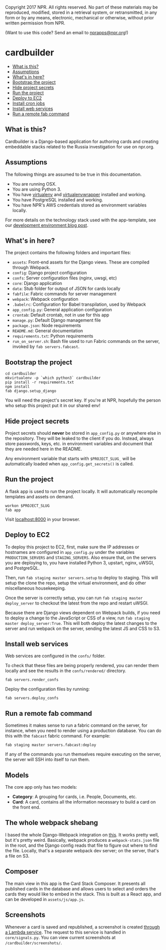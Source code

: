 Copyright 2017 NPR.  All rights reserved.  No part of these materials may be reproduced, modified, stored in a retrieval system, or retransmitted, in any form or by any means, electronic, mechanical or otherwise, without prior written permission from NPR.

(Want to use this code? Send an email to nprapps@npr.org!)


cardbuilder
========================

* [What is this?](#what-is-this)
* [Assumptions](#assumptions)
* [What's in here?](#whats-in-here)
* [Bootstrap the project](#bootstrap-the-project)
* [Hide project secrets](#hide-project-secrets)
* [Run the project](#run-the-project)
* [Deploy to EC2](#deploy-to-ec2)
* [Install cron jobs](#install-cron-jobs)
* [Install web services](#install-web-services)
* [Run a remote fab command](#run-a-remote-fab-command)

What is this?
-------------

Cardbuilder is a Django-based application for authoring cards and creating embeddable stacks related to the Russia investigation for use on npr.org. 

Assumptions
-----------

The following things are assumed to be true in this documentation.

* You are running OSX.
* You are using Python 3.
* You have [virtualenv](https://pypi.python.org/pypi/virtualenv) and [virtualenvwrapper](https://pypi.python.org/pypi/virtualenvwrapper) installed and working.
* You have PostgreSQL installed and working.
* You have NPR's AWS credentials stored as environment variables locally.

For more details on the technology stack used with the app-template, see our [development environment blog post](http://blog.apps.npr.org/2013/06/06/how-to-setup-a-developers-environment.html).

What's in here?
---------------

The project contains the following folders and important files:

- `assets`: Front-end assets for the Django views. These are compiled through Webpack.
- `config`: Django project configuration
- `confs`: Server configuration files (nginx, uwsgi, etc)
- `core`: Django application
- `data`: Stub folder for output of JSON for cards locally
- `fabfile`: Fabric commands for server management
- `webpack`: Webpack configuration
- `.babelrc`: Configuration for Babel transpilation, used by Webpack
- `app_config.py`: General application configuration
- `crontab`: Default crontab, not in use for this app
- `manage.py`: Default Django management file
- `package.json`: Node requirements
- `README.md`: General documentation
- `requirements.txt`: Python requirements
- `run_on_server.sh`: Bash file used to run Fabric commands on the server, invoked by `fab servers.fabcast`.

Bootstrap the project
---------------------

```
cd cardbuilder
mkvirtualenv -p `which python3` cardbuilder
pip install -r requirements.txt
npm install
fab django.setup_django
```

You will need the project's secret key. If you're at NPR, hopefully the person who setup this project put it in our shared env!

Hide project secrets
--------------------

Project secrets should **never** be stored in ``app_config.py`` or anywhere else in the repository. They will be leaked to the client if you do. Instead, always store passwords, keys, etc. in environment variables and document that they are needed here in the README.

Any environment variable that starts with ``$PROJECT_SLUG_`` will be automatically loaded when ``app_config.get_secrets()`` is called.

Run the project
---------------

A flask app is used to run the project locally. It will automatically recompile templates and assets on demand.

```
workon $PROJECT_SLUG
fab app
```

Visit [localhost:8000](http://localhost:8000) in your browser.

Deploy to EC2
-------------

To deploy this project to EC2, first, make sure the IP addresses or hostnames are configured in `app_config.py` under the variables `PRODUCTION_SERVERS` and `STAGING_SERVERS`. Also ensure that, on the servers you are deploying to, you have installed Python 3, upstart, nginx, uWSGI, and PostgreSQL.

Then, run `fab staging master servers.setup` to deploy to staging. This will setup the clone the repo, setup the virtual environment, and do other miscellaneous housekeeping.

Once the server is correctly setup, you can run `fab staging master deploy_server` to checkout the latest from the repo and restart uWSGI. 

Because there are Django views dependent on Webpack builds, if you need to deploy a change to the JavaScript or CSS of a view, run `fab staging master deploy_server:True`. This will both deploy the latest changes to the server and run webpack on the server, sending the latest JS and CSS to S3.

Install web services
---------------------

Web services are configured in the `confs/` folder.

To check that these files are being properly rendered, you can render them locally and see the results in the `confs/rendered/` directory.

```
fab servers.render_confs
```

Deploy the configuration files by running:

```
fab servers.deploy_confs
```

Run a remote fab command
-------------------------

Sometimes it makes sense to run a fabric command on the server, for instance, when you need to render using a production database. You can do this with the `fabcast` fabric command. For example:

```
fab staging master servers.fabcast:deploy
```

If any of the commands you run themselves require executing on the server, the server will SSH into itself to run them.

Models
------
The core app only has two models:

- **Category**: A grouping for cards, i.e. People, Documents, etc.
- **Card**: A card, contains all the information necessary to build a card on the front end.

The whole webpack shebang
-------------------------

I based the whole Django-Webpack integration on [this](http://owaislone.org/blog/webpack-plus-reactjs-and-django/). It works pretty well, but it's pretty weird. Basically, webpack produces a `webpack-stats.json` file in the root, and the Django config reads that file to figure out where to find the file. Locally, that's a separate webpack dev server; on the server, that's a file on S3.

Composer
--------

The main view in this app is the Card Stack Composer. It presents all published cards in the database and allows users to select and orders the cards they would like to embed in the stack. This is built as a React app, and can be developed in `assets/js/app.js`. 

Screenshots
-----------

Whenever a card is saved and republished, a screenshot is created [through a Lambda service](https://github.com/nprapps/russia-explainer-serverless-chrome). The request to this service is handled in `core/signals.py`. You can view current screenshots at `/cardbuilder/screenshots/`.